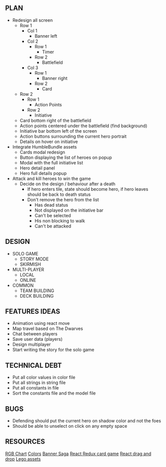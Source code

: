 ## PLAN

* Redesign all screen
    * Row 1
        * Col 1
            * Banner left
        * Col 2
            * Row 1
                * Timer
            * Row 2
                * Battlefield
        * Col 3
            * Row 1
                * Banner right
            * Row 2
                * Card
    * Row 2
        * Row 1
            * Action Points
        * Row 2
            * Initiative
    * Card bottom right of the battlefield
    * Action points centered under the battlefield (find background)
    * Initiative bar bottom left of the screen
    * Action buttons surrounding the current hero portrait
    * Details on hover on initiative
* Integrate HumbleBundle assets
    * Cards modal redesign
    * Button displaying the list of heroes on popup
    * Modal with the full initiative list
    * Hero detail panel
    * Hero full details popup
* Attack and kill heroes to win the game
    * Decide on the design / behaviour after a death
        * If hero enters tile, state should become hero, if hero leaves should be back to death status
        * Don't remove the hero from the list
            * Has dead status
            * Not displayed on the initiative bar
            * Can't be selected
            * His non blocking to walk
            * Can't be attacked

## DESIGN

* SOLO GAME
    * STORY MODE
    * SKIRMISH
* MULTI-PLAYER
    * LOCAL
    * ONLINE
* COMMON
    * TEAM BUILDING
    * DECK BUILDING

## FEATURES IDEAS

* Animation using react move
* Map travel based on The Dwarves
* Chat between players
* Save user data (players)
* Design multiplayer
* Start writing the story for the solo game

## TECHNICAL DEBT

* Put all color values in color file
* Put all strings in string file
* Put all constants in file
* Sort the constants file and the model file

## BUGS

* Defending should put the current hero on shadow color and not the foes
* Should be able to unselect on click on any empty space

## RESOURCES

[RGB Chart](http://www.tayloredmktg.com/rgb/)
[Colors](https://www.color-hex.com/color/ff3447)
[Banner Saga](https://www.destructoid.com/review-the-banner-saga-3-514993.phtml8)
[React Redux card game](https://github.com/inooid/react-redux-card-game)
[React drag and drop](http://react-dnd.github.io/react-dnd/about)
[Lego assets](https://legogames.fandom.com/wiki/Category:LEGO_The_Lord_of_the_Rings:_The_Video_Game_Images)
